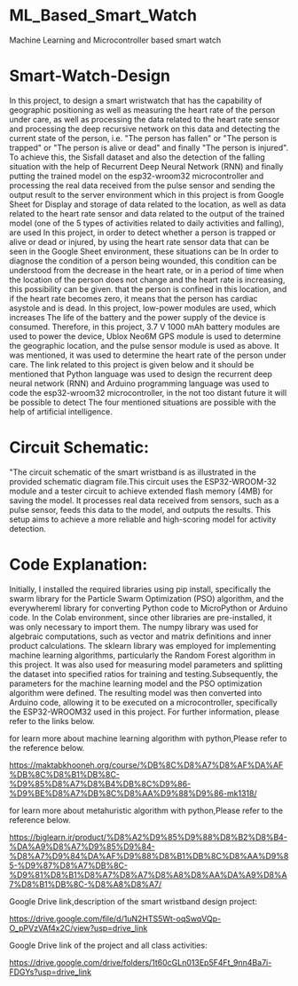 # ML_Based_Smart_Watch
Machine Learning and Microcontroller based smart watch
# Smart-Watch-Design
In this project, to design a smart wristwatch that has the capability of geographic positioning as well as measuring the heart rate of the person under care, as well as processing the data related to the heart rate sensor and processing the deep recursive network on this data and detecting the current state of the person, i.e. "The person has fallen" or "The person is trapped" or "The person is alive or dead" and finally "The person is injured". To achieve this, the Sisfall dataset and also the detection of the falling situation with the help of Recurrent Deep Neural Network (RNN) and finally putting the trained model on the esp32-wroom32 microcontroller and processing the real data received from the pulse sensor and sending the output result to the server environment which in this project is from Google Sheet for Display and storage of data related to the location, as well as data related to the heart rate sensor and data related to the output of the trained model (one of the 5 types of activities related to daily activities and falling), are used In this project, in order to detect whether a person is trapped or alive or dead or injured, by using the heart rate sensor data that can be seen in the Google Sheet environment, these situations can be In order to diagnose the condition of a person being wounded, this condition can be understood from the decrease in the heart rate, or in a period of time when the location of the person does not change and the heart rate is increasing, this possibility can be given. that the person is confined in this location, and if the heart rate becomes zero, it means that the person has cardiac asystole and is dead. In this project, low-power modules are used, which increases The life of the battery and the power supply of the device is consumed. Therefore, in this project, 3.7 V 1000 mAh battery modules are used to power the device, Ublox Neo6M GPS module is used to determine the geographic location, and the pulse sensor module is used as above. It was mentioned, it was used to determine the heart rate of the person under care.
The link related to this project is given below and it should be mentioned that Python language was used to design the recurrent deep neural network (RNN) and Arduino programming language was used to code the esp32-wroom32 microcontroller, in the not too distant future it will be possible to detect The four mentioned situations are possible with the help of artificial intelligence.
# Circuit Schematic:
"The circuit schematic of the smart wristband is as illustrated in the provided schematic diagram file.This circuit uses the ESP32-WROOM-32 module and a tester circuit to achieve extended flash memory (4MB) for saving the model. It processes real data received from sensors, such as a pulse sensor, feeds this data to the model, and outputs the results. This setup aims to achieve a more reliable and high-scoring model for activity detection.
# Code Explanation:
Initially, I installed the required libraries using pip install, specifically the swarm library for the Particle Swarm Optimization (PSO) algorithm, and the everywhereml library for converting Python code to MicroPython or Arduino code. In the Colab environment, since other libraries are pre-installed, it was only necessary to import them. The numpy library was used for algebraic computations, such as vector and matrix definitions and inner product calculations. The sklearn library was employed for implementing machine learning algorithms, particularly the Random Forest algorithm in this project. It was also used for measuring model parameters and splitting the dataset into specified ratios for training and testing.Subsequently, the parameters for the machine learning model and the PSO optimization algorithm were defined. The resulting model was then converted into Arduino code, allowing it to be executed on a microcontroller, specifically the ESP32-WROOM32 used in this project. For further information, please refer to the links below.

for learn more about machine learning algorithm with python,Please refer to the reference below.

https://maktabkhooneh.org/course/%DB%8C%D8%A7%D8%AF%DA%AF%DB%8C%D8%B1%DB%8C-%D9%85%D8%A7%D8%B4%DB%8C%D9%86-%D9%BE%D8%A7%DB%8C%D8%AA%D9%88%D9%86-mk1318/

for learn more about metahuristic algorithm with python,Please refer to the reference below.

https://biglearn.ir/product/%D8%A2%D9%85%D9%88%D8%B2%D8%B4-%DA%A9%D8%A7%D9%85%D9%84-%D8%A7%D9%84%DA%AF%D9%88%D8%B1%DB%8C%D8%AA%D9%85-%D9%87%D8%A7%DB%8C-%D9%81%D8%B1%D8%A7%D8%A7%D8%A8%D8%AA%DA%A9%D8%A7%D8%B1%DB%8C-%D8%A8%D8%A7/

Google Drive link,description of the smart wristband design project:

https://drive.google.com/file/d/1uN2HTS5Wt-oqSwqVQp-O_pPVzVAf4x2C/view?usp=drive_link

Google Drive link of the project and all class activities:

https://drive.google.com/drive/folders/1t60cGLn013Ep5F4Ft_9nn4Ba7i-FDGYs?usp=drive_link
